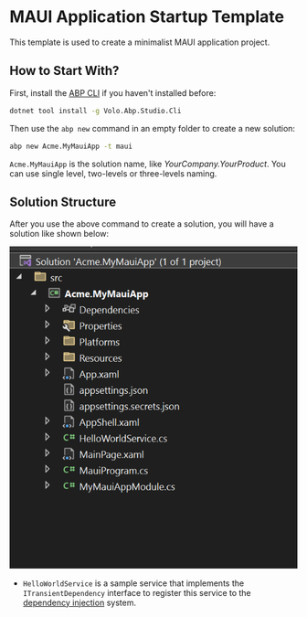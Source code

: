 # MAUI Application Startup Template

This template is used to create a minimalist MAUI application project.

## How to Start With?

First, install the [ABP CLI](../cli) if you haven't installed before:

````bash
dotnet tool install -g Volo.Abp.Studio.Cli
````

Then use the `abp new` command in an empty folder to create a new solution:

````bash
abp new Acme.MyMauiApp -t maui
````

`Acme.MyMauiApp` is the solution name, like *YourCompany.YourProduct*. You can use single level, two-levels or three-levels naming.

## Solution Structure

After you use the above command to create a solution, you will have a solution like shown below:

![basic-maui-application-solution](../images/basic-maui-application-solution.png)

* `HelloWorldService` is a sample service that implements the `ITransientDependency` interface to register this service to the [dependency injection](../framework/fundamentals/dependency-injection.md) system.
